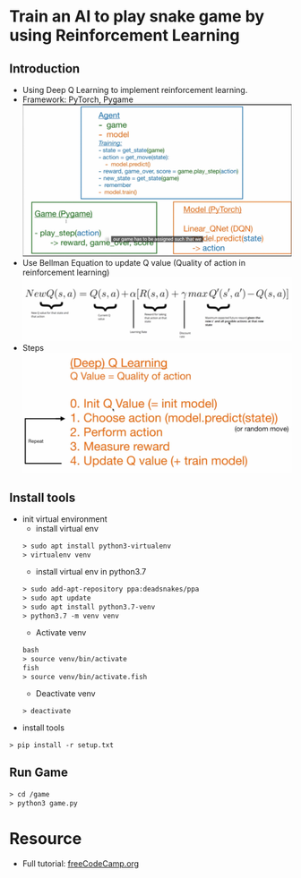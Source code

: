 # Train an AI to play snake game by using Reinforcement Learning
## Introduction
* Using Deep Q Learning to implement reinforcement learning.
* Framework: PyTorch, Pygame
	![](/images/framework.png)
* Use Bellman Equation to update Q value (Quality of action in reinforcement learning)
	![](/images/bellman-equation.png)
* Steps
	![](/images/steps.png)
## Install tools
* init virtual environment
	* install virtual env
	```
	> sudo apt install python3-virtualenv
	> virtualenv venv 
	```
	* install virtual env in python3.7
	```
	> sudo add-apt-repository ppa:deadsnakes/ppa
	> sudo apt update
	> sudo apt install python3.7-venv
	> python3.7 -m venv venv
	```
	* Activate venv
	```
	bash
	> source venv/bin/activate
	fish
	> source venv/bin/activate.fish
	```
	* Deactivate venv
	```
	> deactivate
	```
* install tools
```
> pip install -r setup.txt
```
## Run Game
```
> cd /game
> python3 game.py
```

# Resource
* Full tutorial: [freeCodeCamp.org](https://www.youtube.com/watch?v=L8ypSXwyBds&list=LL&index=1&t=287s)
<!-- 41:00 code agent.py-->
